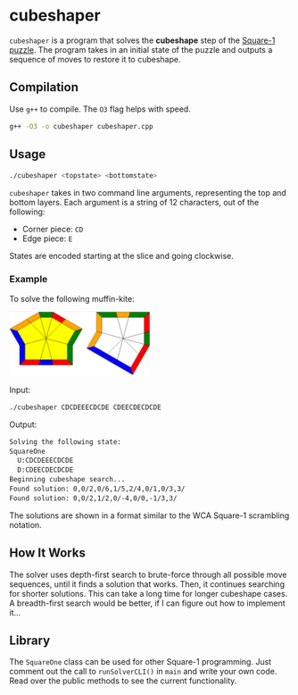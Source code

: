 # cubeshaper

`cubeshaper` is a program that solves the **cubeshape** step of the [Square-1 puzzle](https://en.wikipedia.org/wiki/Square-1_(puzzle)). The program takes in an initial state of the puzzle and outputs a sequence of moves to restore it to cubeshape.

## Compilation

Use `g++` to compile. The `O3` flag helps with speed.

```sh
g++ -O3 -o cubeshaper cubeshaper.cpp
```

## Usage

```sh
./cubeshaper <topstate> <bottomstate>
```

`cubeshaper` takes in two command line arguments, representing the top and bottom layers.
Each argument is a string of 12 characters, out of the following:
- Corner piece: `CD`
- Edge piece: `E`

States are encoded starting at the slice and going clockwise.

### Example

To solve the following muffin-kite:

<img src="muffin-kite.png" alt="muffin-kite cubeshape" width="50%">

Input:
```sh
./cubeshaper CDCDEEECDCDE CDEECDECDCDE
```

Output:
```sh
Solving the following state:
SquareOne
  U:CDCDEEECDCDE
  D:CDEECDECDCDE
Beginning cubeshape search...
Found solution: 0,0/2,0/6,1/5,2/4,0/1,0/3,3/
Found solution: 0,0/2,1/2,0/-4,0/0,-1/3,3/
```

The solutions are shown in a format similar to the WCA Square-1 scrambling notation.

## How It Works
The solver uses depth-first search to brute-force through all possible move sequences,
until it finds a solution that works. Then, it continues searching for shorter solutions.
This can take a long time for longer cubeshape cases. A breadth-first search would be better,
if I can figure out how to implement it...

## Library
The `SquareOne` class can be used for other Square-1 programming.
Just comment out the call to `runSolverCLI()` in `main` and write your own code.
Read over the public methods to see the current functionality.
